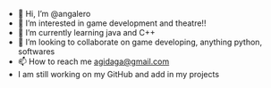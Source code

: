 - 👋 Hi, I’m @angalero
- 👀 I’m interested in game development and theatre!!
- 🌱 I’m currently learning java and C++
- 💞️ I’m looking to collaborate on game developing, anything python, softwares
- 📫 How to reach me agidaga@gmail.com  
- I am still working on my GitHub and add in my projects

<!---
angalero/angalero is a ✨ special ✨ repository because its `README.md` (this file) appears on your GitHub profile.
You can click the Preview link to take a look at your changes.
--->
